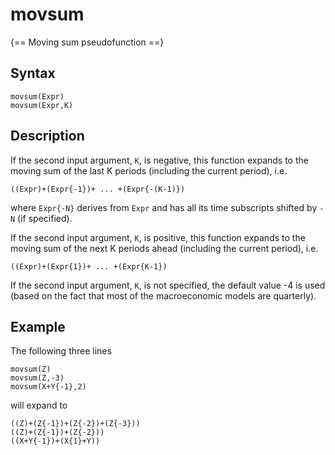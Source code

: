 # movsum

{== Moving sum pseudofunction ==}

## Syntax

    movsum(Expr)
    movsum(Expr,K)

## Description

If the second input argument, `K`, is negative, this function expands to
the moving sum of the last K periods (including the current period),
i.e.

    ((Expr)+(Expr{-1})+ ... +(Expr{-(K-1)})

where `Expr{-N}` derives from `Expr` and has all its time
subscripts shifted by `-N` (if specified).

If the second input argument, `K`, is positive, this function expands to
the moving sum of the next K periods ahead (including the current
period), i.e.

    ((Expr)+(Expr{1})+ ... +(Expr{K-1})

If the second input argument, `K`, is not specified, the default value -4
is used (based on the fact that most of the macroeconomic models are
quarterly).

## Example

The following three lines

    movsum(Z)
    movsum(Z,-3)
    movsum(X+Y{-1},2)

will expand to

    ((Z)+(Z{-1})+(Z{-2})+(Z{-3}))
    ((Z)+(Z{-1})+(Z{-2}))
    ((X+Y{-1})+(X{1}+Y))




